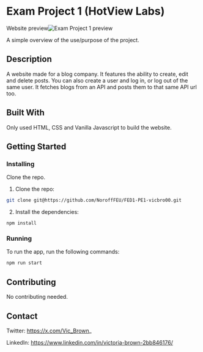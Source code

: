 # Exam Project 1 (HotView Labs)

Website preview![Exam Project 1 preview](https://i.postimg.cc/435q2S12/Exam-Project-1-preview.png)

A simple overview of the use/purpose of the project.

## Description

A website made for a blog company. It features the ability to create, edit and delete posts. You can also create a user and log in, or log out of the same user. It fetches blogs from an API and posts them to that same API url too.

## Built With

Only used HTML, CSS and Vanilla Javascript to build the website.

## Getting Started

### Installing

Clone the repo.

1. Clone the repo:

```bash
git clone git@https://github.com/NoroffFEU/FED1-PE1-vicbro00.git
```

2. Install the dependencies:

```
npm install
```

### Running

To run the app, run the following commands:

```bash
npm run start
```

## Contributing

No contributing needed.

## Contact

Twitter: https://x.com/Vic_Brown_

LinkedIn: https://www.linkedin.com/in/victoria-brown-2bb846176/
